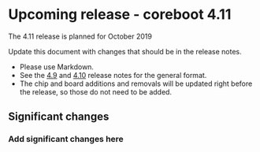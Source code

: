 Upcoming release - coreboot 4.11
================================

The 4.11 release is planned for October 2019

Update this document with changes that should be in the release
notes.
* Please use Markdown.
* See the [4.9](coreboot-4.9-relnotes.md) and [4.10](coreboot-4.10-relnotes.md)
  release notes for the general format.
* The chip and board additions and removals will be updated right
  before the release, so those do not need to be added.

Significant changes
-------------------

### Add significant changes here
